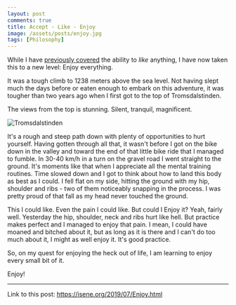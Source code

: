 ```yaml
---
layout: post
comments: true
title: Accept - Like - Enjoy
image: /assets/posts/enjoy.jpg
tags: [Philosophy]
---
```


While I have [previously
covered](https://www.dropbox.com/s/v34py48xp9nlcu1/coaching.pdf?raw=1) the
ability to <i>like</i> anything, I have now taken this to a new level:
Enjoy everything.

It was a tough climb to 1238 meters above the sea level. Not having slept much
the days before or eaten enough to embark on this adventure, it was tougher
than two years ago when I first got to the top of Tromsdalstinden.

The views from the top is stunning. Silent, tranquil, magnificent.

![Tromsdalstinden](https://isene.org/assets/posts/enjoy.jpg)

It's a rough and steep path down with plenty of opportunities to hurt
yourself. Having gotten through all that, it wasn't before I got on the bike
down in the valley and toward the end of that little bike ride that I managed
to fumble. In 30-40 km/h in a turn on the gravel road I went straight to the
ground. It's moments like that when I appreciate all the mental training
routines. Time slowed down and I got to think about how to land this body as
best as I could. I fell flat on my side, hitting the ground with my hip,
shoulder and ribs - two of them noticeably snapping in the process. I was
pretty proud of that fall as my head never touched the ground.

This I could like. Even the pain I could like. But could I Enjoy it? Yeah,
fairly well. Yesterday the hip, shoulder, neck and ribs hurt like hell. But
practice makes perfect and I managed to enjoy that pain. I mean, I could have
moaned and bitched about it, but as long as it is there and I can't do too
much about it, I might as well enjoy it. It's good practice.

So, on my quest for enjoying the heck out of life, I am learning to enjoy
every small bit of it.

Enjoy!

---
Link to this post: <https://isene.org/2019/07/Enjoy.html>

